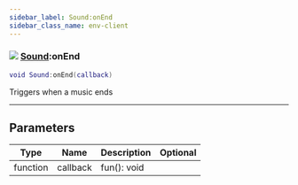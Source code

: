 ```yaml
---
sidebar_label: Sound:onEnd
sidebar_class_name: env-client
---
```


### ![](/img/wiki/client.png) [Sound](../sound/README.md):onEnd

```lua
void Sound:onEnd(callback)
```

Triggers when a music ends<br/>

-----------------
## Parameters

| Type   | Name | Description | Optional |
| ------ | ---- | ----------- | -------: |
| function | callback | fun(): void |   |
